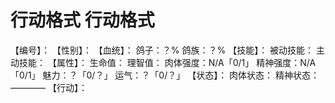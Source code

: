 # 行动格式 行动格式
【编号】：
【性别】：
【血统】：
鸽子：？%
鸽族：？%
【技能】：
被动技能：
主动技能：
【属性】：
生命值：
理智值：
肉体强度：N/A「0/1」
精神强度：N/A「0/1」
魅力：？「0/？」
运气：？「0/？」
【状态】：
肉体状态：
精神状态：
————
【行动】：